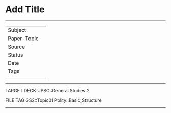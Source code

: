# Add Title

***

|             |   |
| ----------- | - |
| Subject     |   |
| Paper-Topic |   |
| Source      |   |
| Status      |   |
| Date        |   |
| Tags        |   |
|             |   |

***

TARGET DECK
UPSC::General Studies 2

FILE TAG
GS2::Topic01 Polity::Basic_Structure

***
